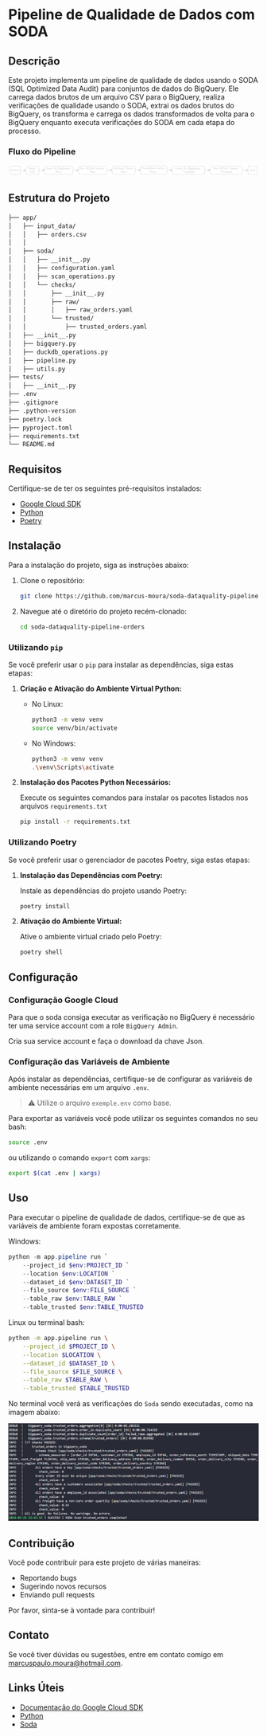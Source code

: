 # Pipeline de Qualidade de Dados com SODA

## Descrição
Este projeto implementa um pipeline de qualidade de dados usando o SODA (SQL Optimized Data Audit) para conjuntos de dados do BigQuery. Ele carrega dados brutos de um arquivo CSV para o BigQuery, realiza verificações de qualidade usando o SODA, extrai os dados brutos do BigQuery, os transforma e carrega os dados transformados de volta para o BigQuery enquanto executa verificações do SODA em cada etapa do processo.

### Fluxo do Pipeline
![alt text](images/fluxo_pipeline.png)

## Estrutura do Projeto

```bash
├── app/
│   ├── input_data/
│   │   ├── orders.csv
│   │
│   ├── soda/
│   │   ├── __init__.py
│   │   ├── configuration.yaml
│   │   ├── scan_operations.py
│   │   └── checks/
│   │       ├── __init__.py
│   │       ├── raw/
│   │       │   ├── raw_orders.yaml
│   │       └── trusted/
│   │           ├── trusted_orders.yaml
│   ├── __init__.py
│   ├── bigquery.py
│   ├── duckdb_operations.py
│   ├── pipeline.py
│   ├── utils.py
├── tests/
│   ├── __init__.py
├── .env
├── .gitignore
├── .python-version
├── poetry.lock
├── pyproject.toml
├── requirements.txt
└── README.md
``````

## Requisitos

Certifique-se de ter os seguintes pré-requisitos instalados:

- [Google Cloud SDK](https://cloud.google.com/sdk)
- [Python](https://www.python.org/)
- [Poetry](https://python-poetry.org/docs/)

## Instalação
Para a instalação do projeto, siga as instruções abaixo:

1. Clone o repositório:

    ```bash
    git clone https://github.com/marcus-moura/soda-dataquality-pipeline-orders.git
    ```
2. Navegue até o diretório do projeto recém-clonado:

    ```bash
    cd soda-dataquality-pipeline-orders
    ```
### Utilizando `pip`

Se você preferir usar o `pip` para instalar as dependências, siga estas etapas:

1. **Criação e Ativação do Ambiente Virtual Python:**

    - No Linux:
        ```bash
        python3 -m venv venv
        source venv/bin/activate
        ```

    - No Windows:
        ```bash
        python3 -m venv venv
        .\venv\Scripts\activate
        ```

2. **Instalação dos Pacotes Python Necessários:**

    Execute os seguintes comandos para instalar os pacotes listados nos arquivos `requirements.txt`

    ```bash
    pip install -r requirements.txt
    ```

### Utilizando Poetry

Se você preferir usar o gerenciador de pacotes Poetry, siga estas etapas:

1. **Instalação das Dependências com Poetry:**

    Instale as dependências do projeto usando Poetry:

    ```bash
    poetry install
    ```

2. **Ativação do Ambiente Virtual:**

    Ative o ambiente virtual criado pelo Poetry:

    ```bash
    poetry shell
    ```

## Configuração
### Configuração Google Cloud
Para que o soda consiga executar as verificação no BigQuery é necessário ter uma service account com a role `BigQuery Admin`.

Cria sua service account e faça o download da chave Json.

### Configuração das Variáveis de Ambiente

Após instalar as dependências, certifique-se de configurar as variáveis de ambiente necessárias em um arquivo ``.env``.

> ⚠️ Utilize o arquivo ``exemple.env`` como base.

Para exportar as variáveis você pode utilizar os seguintes comandos no seu bash:

```bash
source .env
```

ou utilizando o comando `export` com `xargs`:

```bash
export $(cat .env | xargs)
```

## Uso

Para executar o pipeline de qualidade de dados, certifique-se de que as variáveis de ambiente foram expostas corretamente.

Windows:
```powershell
python -m app.pipeline run `
    --project_id $env:PROJECT_ID `
    --location $env:LOCATION `
    --dataset_id $env:DATASET_ID `
    --file_source $env:FILE_SOURCE `
    --table_raw $env:TABLE_RAW `
    --table_trusted $env:TABLE_TRUSTED
```
Linux ou terminal bash:
```bash
python -m app.pipeline run \
    --project_id $PROJECT_ID \
    --location $LOCATION \
    --dataset_id $DATASET_ID \
    --file_source $FILE_SOURCE \
    --table_raw $TABLE_RAW \
    --table_trusted $TABLE_TRUSTED
```

No terminal você verá as verificações do ``Soda`` sendo executadas, como na imagem abaixo:

![alt text](images/soda_scan.png)

## Contribuição

Você pode contribuir para este projeto de várias maneiras:

- Reportando bugs
- Sugerindo novos recursos
- Enviando pull requests

Por favor, sinta-se à vontade para contribuir!

## Contato

Se você tiver dúvidas ou sugestões, entre em contato comigo em marcuspaulo.moura@hotmail.com.

## Links Úteis

- [Documentação do Google Cloud SDK](https://cloud.google.com/sdk)
- [Python](https://www.python.org/)
- [Soda](https://docs.soda.io/)

